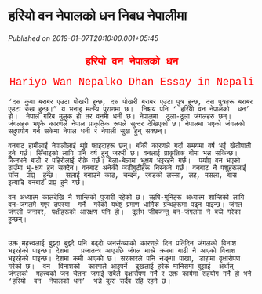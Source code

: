 # हरियो वन नेपालको धन निबध नेपालीमा

*Published on 2019-01-07T20:10:00.001+05:45*

<h2 style="tab-stops: 66.0pt; text-align: center;">
<span style="color: red; font-family: Courier New, Courier, monospace;"><span lang="NE" style="font-size: 16pt; line-height: 107%;">हरियो
वन नेपालको धन</span></span></h2><div style="text-align: center;"><span style="color: red; font-family: Courier New, Courier, monospace;"><span lang="NE" style="font-size: 16pt; line-height: 107%;">Hariyo Wan Nepalko Dhan Essay in Nepali</span></span></div><div><span style="color: red; font-family: Courier New, Courier, monospace;"><span lang="NE" style="font-size: 16pt; line-height: 107%;"><br /></span></span></div>
<div class="MsoNormal">
<span style="font-family: Courier New, Courier, monospace;"><span lang="NE" style="line-height: 107%;">‘दस कुवा बराबर एउटा पोखरी हुन्छ, दस
पोखरी बराबर एउटा पुत्र हुन्छ, दस पुत्रहरू बराबर एउटा रुख हुन्छ।” य भनाइ मत्स्य
पुराणमा छ।  निश्चय पनि ‘ हरियो वन नेपालको
 धन’ हो। 
नेपाल गरिब मुलुक हो तर वनमा धनी छ। नेपालमा  ठूला-ठूला जंगलहरु छन्। जंगलहरु भएकै कारणले
नेपाल प्राकृतिक रूपले सुन्दर देखिएको छ। नेपालमा भएको जंगलको सदुपयोग गर्न सकेमा
नेपाल धनी र नेपाली सुख हुन् सक्छन्। </span><span style="font-size: 12pt; line-height: 107%; mso-bidi-font-size: 11.0pt;"><o:p></o:p></span></span></div>
<div class="MsoNormal">
<span lang="NE" style="line-height: 107%;"><span style="font-family: Courier New, Courier, monospace;"><br /></span></span></div>
<div class="MsoNormal">
<span style="font-family: Courier New, Courier, monospace;"><span lang="NE" style="line-height: 107%;">वनबाट हामीलाई नेपालीलाई थुप्रे फाइदाहरू
छन्। बाँकी कारणले गर्दा समयमा वर्ष भई खेतीपाती हुने गर्छ। सिँचाइको लागि पनि
वर्ष हुनु जरुरी छ। वनलाई प्राकृतिक बीमा भन्न सकिन्छ। किनभने बाढी र पहिरोलाई
रोक्ने गर्छ। बेला-बेलामा भूक्षय भइरहने गर्छ। 
पर्याप्त वन भएको ठाउँमा भू-क्षय हुन सक्दैन। वनबाट अनेकौँ जडीबुटीहरू
निस्कने गर्छ। वनबाट नै पशुहरूलाई  घाँस  प्राप्त  हुन्छ। 
सलाई बनाउने काठ, चन्दन, रबडको लस्सा, लह, मसला, बास इत्यादि वनबाट प्राप्त
हुने गर्छ।</span><span style="font-size: 12pt; line-height: 107%; mso-bidi-font-size: 11.0pt;"><o:p></o:p></span></span></div>
<div class="MsoNormal">
<span lang="NE" style="line-height: 107%;"><span style="font-family: Courier New, Courier, monospace;"><br /></span></span></div>
<div class="MsoNormal">
<span style="font-family: Courier New, Courier, monospace;"><span lang="NE" style="line-height: 107%;">वन अध्यात्म कालदेखि नै शान्तिको
पुजारी रहेको छ। ऋषि-मुनिहरू अध्यात्म शान्तिको लागि वन-जंगलमै गएर तपस्या  गर्ने  गरेको यथेष्ट प्रमाण धार्मिक ग्रन्थहरूमा पढ्न
पाइन्छ। जंगल जंगली जनावर, पक्षीहरूको आरक्षण पनि हो।  दुर्लभ जीवजन्तु वन-जंगलमा नै बस्ने गरेका
हुन्छन्।</span><span style="font-size: 12pt; line-height: 107%; mso-bidi-font-size: 11.0pt;"><o:p></o:p></span></span></div>
<div class="MsoNormal">
<br /></div>
<br />
<div class="MsoNormal">
<span style="font-family: Courier New, Courier, monospace;"><span lang="NE" style="line-height: 107%;">उक्त महत्त्वलाई बुझ्दा बुझ्दै पनि
बढ्दो जनसंख्याको कारणले दिन प्रतिदिन जंगलको विनाश भइरहेको पाइन्छ। देशमा   प्रजातन्त्र आएपछि जंगल मास्ने क्रममा बाढी नै आएको
विनाश भइरहेको पाइन्छ। देशमा कमी आएको छ। सरकारले पनि </span><span lang="NE" style="font-size: 12pt; line-height: 107%;">नङ्गा</span></span><span lang="NE" style="line-height: 107%;"><span style="font-family: Courier New, Courier, monospace;">
पाखा, डाहामा वृक्षारोपण गरेको छ।  वन  विनाशको  कारणले आइपर्ने  दुखलाई हरेक मानिसमा बुझाई  अर्थात् जंगलको  महत्त्वको जन चेतना जगाई सबैले वृक्षारोपण गर्ने
र उक्त कार्यमा सहयोग गर्ने हो भने ‘हरियो  वन  नेपालको धन’ 
भन्ने कुरा सदैव रहि रहने छ।</span><span style="font-family: Mangal, serif;"><o:p></o:p></span></span></div>
